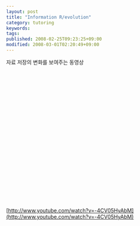 ```yaml
---
layout: post
title: "Information R/evolution"
category: tutoring
keywords: 
tags: 
published: 2008-02-25T09:23:25+09:00
modified: 2008-03-01T02:20:49+09:00
---
```


자료 저장의 변화를 보여주는 동영상

<object width="425" height="355"><param name="movie" value="http://www.youtube.com/v/-4CV05HyAbM&amp;rel=1">
<param name="wmode" value="transparent">
<embed src="http://www.youtube.com/v/-4CV05HyAbM&amp;rel=1" type="application/x-shockwave-flash" wmode="transparent" width="425" height="355"></embed></object>  
  
[http://www.youtube.com/watch?v=-4CV05HyAbM](http://www.youtube.com/watch?v=-4CV05HyAbM)